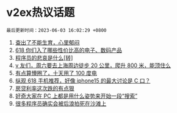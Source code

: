 # v2ex热议话题

`最后更新时间：2023-06-03 16:02:29 +0800`

1. [查出了不能生育，心里郁闷](https://www.v2ex.com/t/945348)
1. [618 你们入了哪些性价比高的电子、数码产品](https://www.v2ex.com/t/945412)
1. [程序员的悲哀是什么[转]](https://www.v2ex.com/t/945371)
1. [v 友们，周六要去上海周边徒步 20 公里，爬升 800 米，能顶住么](https://www.v2ex.com/t/945275)
1. [有点算懵圈了，十天用了 100 度电](https://www.v2ex.com/t/945319)
1. [纵观 618 手机推荐，好像 iphone15 的最大讨论是 C 口？](https://www.v2ex.com/t/945393)
1. [房贷利率这次跌的有点狠](https://www.v2ex.com/t/945439)
1. [好奇大家在 PC 上都是用什么姿势来开始一段“搜索”](https://www.v2ex.com/t/945263)
1. [很多程序员确实会被后浪拍死在沙滩上](https://www.v2ex.com/t/945390)


